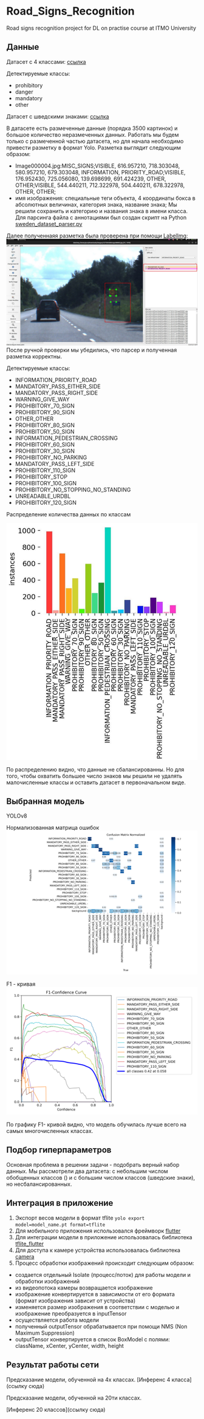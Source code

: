 # Road_Signs_Recognition
Road signs recognition project for DL on practise course at ITMO University

## Данные

Датасет с 4 классами:
[ссылка](https://www.kaggle.com/datasets/valentynsichkar/traffic-signs-dataset-in-yolo-format)

Детектируемые классы:
- prohibitory
- danger
- mandatory
- other

Датасет с шведскими знаками:
[ссылка](https://www.cvl.isy.liu.se/research/datasets/traffic-signs-dataset/)

В датасете есть размеченные данные (порядка 3500 картинок) и большое количество неразмеченных данных.
Работать мы будем только с размеченной частью датасета, но для начала необходимо привести разметку в формат Yolo.
Разметка выглядит следующим образом:
- Image000004.jpg:MISC_SIGNS;VISIBLE, 616.957210, 718.303048, 580.957210, 679.303048, INFORMATION, PRIORITY_ROAD;VISIBLE, 176.952430, 725.056080, 139.698699, 691.424239, OTHER, OTHER;VISIBLE, 544.440211, 712.322978, 504.440211, 678.322978, OTHER, OTHER;
- имя изображения: специальные теги объекта, 4 координаты бокса в абсолютных величинах, категория знака, название знака;
Мы решили сохранить и категорию и названия знака в имени класса.
Для парсинга файла с аннотациями был создан скрипт на Python [sweden_dataset_parser.py](sweden_dataset_parser.py)

Далее полученнаяя разметка была проверена при помощи [LabelImg](https://github.com/HumanSignal/labelImg):
![пример разметки](https://github.com/Maria-Ul/Road_Signs_Recognition/blob/main/images/labels_example.jpg)
После ручной проверки мы убедились, что парсер и полученная разметка корректны.


Детектируемые классы:
- INFORMATION_PRIORITY_ROAD
- MANDATORY_PASS_EITHER_SIDE
- MANDATORY_PASS_RIGHT_SIDE
- WARNING_GIVE_WAY
- PROHIBITORY_70_SIGN
- PROHIBITORY_90_SIGN
- OTHER_OTHER
- PROHIBITORY_80_SIGN
- PROHIBITORY_50_SIGN
- INFORMATION_PEDESTRIAN_CROSSING
- PROHIBITORY_60_SIGN
- PROHIBITORY_30_SIGN
- PROHIBITORY_NO_PARKING
- MANDATORY_PASS_LEFT_SIDE
- PROHIBITORY_110_SIGN
- PROHIBITORY_STOP
- PROHIBITORY_100_SIGN
- PROHIBITORY_NO_STOPPING_NO_STANDING
- UNREADABLE_URDBL
- PROHIBITORY_120_SIGN

Распределение количества данных по классам


![Распределение количества данных по классам](https://github.com/Maria-Ul/Road_Signs_Recognition/blob/main/images/labels.jpg)


По распределению видно, что данные не сбалансированны. Но для того, чтобы охватить большее число знаков мы решили не удалять малочисленные классы и оставить датасет в первоначальном виде.

## Выбранная модель


YOLOv8

Нормализованная матрица ошибок
![Нормализованная матрица ошибок](https://github.com/Maria-Ul/Road_Signs_Recognition/blob/main/images/confusion_matrix_normalized.png)


F1 - кривая
![F1 кривая](https://github.com/Maria-Ul/Road_Signs_Recognition/blob/main/images/F1_curve.png)

По графику  F1- кривой видно, что модель обучилась лучше всего на самых многочисленных классах.

## Подбор гиперпараметров


Основная проблема в решении задачи - подобрать верный набор данных. Мы рассмотрели два датасета: с небольшим числом обобщенных классов () и с большим числом классов (шведские знаки), но несбалансированных. 




## Интеграция в приложение

1. Экспорт весов модели в формат tflite `yolo export model=model_name.pt format=tflite`
2. Для мобильного приложения использовался фреймворк [flutter](https://docs.flutter.dev/get-started/install)
3. Для интеграции модели в приложение использовалась библиотека [tflite_flutter](https://pub.dev/packages/tflite_flutter)
4. Для доступа к камере устройства использовалась библиотека [camera](https://pub.dev/packages/camera)
5. Процесс обработки изображений происходит следующим образом:
  - создается отдельный Isolate (процесс/поток) для работы модели и обработки изображений
  - из видеопотока камеры возвращается изображение
  - изображение конвертируется в зависимости от его формата (формат изображения зависит от устройства)
  - изменяется размер изображения в соответствии с моделью и изображение преобразуется в inputTensor
  - осуществляется работа модели
  - полученный outputTensor обрабатывается при помощи NMS (Non Maximum Suppression)
  - outputTensor конвертируется в список BoxModel с полями: className, xCenter, yCenter, width, height

## Результат работы сети 

Предсказание модели, обученной на 4х классах.
[Инференс 4 класса](ссылку сюда)

Предсказание модели, обученной на 20ти классах.

[Инференс 20 классов](ссылку сюда)



